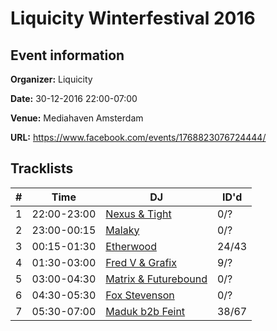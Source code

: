 # Liquicity Winterfestival 2016
## Event information
**Organizer:** Liquicity

**Date:** 30-12-2016 22:00-07:00

**Venue:** Mediahaven Amsterdam

**URL:** https://www.facebook.com/events/1768823076724444/

## Tracklists
| \#  | Time        | DJ                                                                  | ID'd  |
| --- | ----------- | ------------------------------------------------------------------- | ----- |
| 1   | 22:00-23:00 | [Nexus & Tight](../master/1-nexus_and_tight.md)                     | 0/?   |
| 2   | 23:00-00:15 | [Malaky](../master/2-malaky.md)                                     | 0/?   |
| 3   | 00:15-01:30 | [Etherwood](../master/3-etherwood.md)                               | 24/43 |
| 4   | 01:30-03:00 | [Fred V & Grafix](../master/4-fred_v_and_grafix.md)                 | 9/?   |
| 5   | 03:00-04:30 | [Matrix & Futurebound](../master/5-matrix_and_futurebound.md)       | 0/?   |
| 6   | 04:30-05:30 | [Fox Stevenson](../master/6-fox_stevenson.md)                       | 0/?   |
| 7   | 05:30-07:00 | [Maduk b2b Feint](../master/7-maduk_b2b_feint.md)                   | 38/67  |
